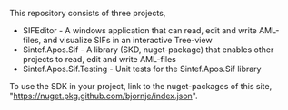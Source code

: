 This repository consists of three projects,

- SIFEditor - A windows application that can read, edit and write AML-files, and visualize SIFs in an interactive Tree-view 
- Sintef.Apos.Sif - A library (SKD, nuget-package) that enables other projects to read, edit and write AML-files
- Sintef.Apos.Sif.Testing - Unit tests for the Sintef.Apos.Sif library
   
To use the SDK in your project, link to the nuget-packages of this site, "https://nuget.pkg.github.com/bjornje/index.json".
